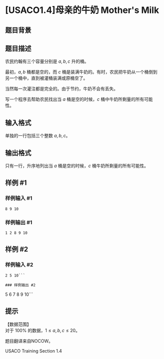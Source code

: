 # [USACO1.4]母亲的牛奶 Mother's Milk

## 题目背景



## 题目描述

农民约翰有三个容量分别是 $a,b,c$ 升的桶。  

最初，$a,b$ 桶都是空的，而 $c$ 桶是装满牛奶的。有时，农民把牛奶从一个桶倒到另一个桶中，直到被灌桶装满或原桶空了。  

当然每一次灌注都是完全的。由于节约，牛奶不会有丢失。

写一个程序去帮助农民找出当 $a$ 桶是空的时候，$c$ 桶中牛奶所剩量的所有可能性。


## 输入格式

单独的一行包括三个整数 $a,b,c$。


## 输出格式

只有一行，升序地列出当 $a$ 桶是空的时候，$c$ 桶牛奶所剩量的所有可能性。


## 样例 #1

### 样例输入 #1
```
8 9 10
```

### 样例输出 #1

```
1 2 8 9 10
```

## 样例 #2

### 样例输入 #2
```
2 5 10```

### 样例输出 #2

```
5 6 7 8 9 10```

## 提示

【数据范围】  
对于 $100\%$ 的数据，$1\le a,b,c \le 20$。

题目翻译来自NOCOW。

USACO Training Section 1.4

